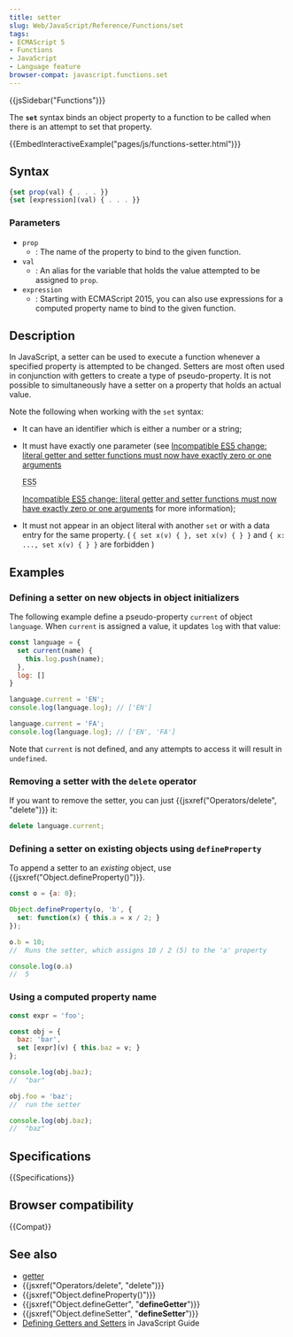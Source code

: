 ```yaml
---
title: setter
slug: Web/JavaScript/Reference/Functions/set
tags:
- ECMAScript 5
- Functions
- JavaScript
- Language feature
browser-compat: javascript.functions.set
---
```

{{jsSidebar("Functions")}}

The **`set`** syntax binds an object property to a function to be called when
there is an attempt to set that property.

{{EmbedInteractiveExample("pages/js/functions-setter.html")}}

## Syntax

```js
{set prop(val) { . . . }}
{set [expression](val) { . . . }}
```

### Parameters

*   `prop`
    *   : The name of the property to bind to the given function.
*   `val`
    *   : An alias for the variable that holds the value attempted to be assigned to
        `prop`.
*   `expression`
    *   : Starting with ECMAScript 2015, you can also use expressions for a computed
        property name to bind to the given function.

## Description

In JavaScript, a setter can be used to execute a function whenever a specified
property is attempted to be changed. Setters are most often used in conjunction
with getters to create a type of pseudo-property. It is not possible to
simultaneously have a setter on a property that holds an actual value.

Note the following when working with the `set` syntax:

*   It can have an identifier which is either a number or a string;

*   It must have exactly one parameter (see
    [Incompatible <abbr title="ECMAScript 5th edition">ES5</abbr> change: literal getter and setter functions must now have exactly zero or one arguments](http://whereswalden.com/2010/08/22/incompatible-es5-change-literal-getter-and-setter-functions-must-now-have-exactly-zero-or-one-arguments/)

    <abbr title="ECMAScript 5th edition">ES5</abbr>

    [Incompatible <abbr title="ECMAScript 5th edition">ES5</abbr> change: literal getter and setter functions must now have exactly zero or one arguments](http://whereswalden.com/2010/08/22/incompatible-es5-change-literal-getter-and-setter-functions-must-now-have-exactly-zero-or-one-arguments/)
    for more information);

*   It must not appear in an object literal with another `set` or with a data
    entry for the same property. ( `{ set x(v) { }, set x(v) { } }` and
    `{ x: ..., set x(v) { } }` are forbidden )

## Examples

### Defining a setter on new objects in object initializers

The following example define a pseudo-property `current` of object `language`.
When `current` is assigned a value, it updates `log` with that value:

```js
const language = {
  set current(name) {
    this.log.push(name);
  },
  log: []
}

language.current = 'EN';
console.log(language.log); // ['EN']

language.current = 'FA';
console.log(language.log); // ['EN', 'FA']
```

Note that `current` is not defined, and any attempts to access it will result in
`undefined`.

### Removing a setter with the `delete` operator

If you want to remove the setter, you can just
{{jsxref("Operators/delete", "delete")}} it:

```js
delete language.current;
```

### Defining a setter on existing objects using `defineProperty`

To append a setter to an *existing* object, use
{{jsxref("Object.defineProperty()")}}.

```js
const o = {a: 0};

Object.defineProperty(o, 'b', {
  set: function(x) { this.a = x / 2; }
});

o.b = 10;
//  Runs the setter, which assigns 10 / 2 (5) to the 'a' property

console.log(o.a)
//  5
```

### Using a computed property name

```js
const expr = 'foo';

const obj = {
  baz: 'bar',
  set [expr](v) { this.baz = v; }
};

console.log(obj.baz);
//  "bar"

obj.foo = 'baz';
//  run the setter

console.log(obj.baz);
//  "baz"
```

## Specifications

{{Specifications}}

## Browser compatibility

{{Compat}}

## See also

*   [getter](/en-US/docs/Web/JavaScript/Reference/Functions/get)
*   {{jsxref("Operators/delete", "delete")}}
*   {{jsxref("Object.defineProperty()")}}
*   {{jsxref("Object.defineGetter", "__defineGetter__")}}
*   {{jsxref("Object.defineSetter", "__defineSetter__")}}
*   [Defining Getters and Setters](/en-US/docs/Web/JavaScript/Guide/Working_with_Objects#Defining_getters_and_setters)
    in JavaScript Guide
